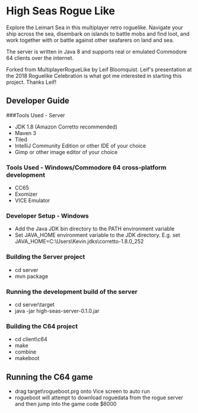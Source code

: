 # High Seas Rogue Like

Explore the Leimart Sea in this multiplayer retro roguelike. Navigate your ship across the sea,
disembark on islands to battle mobs and find loot, and work together with or battle against other 
seafarers on land and sea.

The server is written in Java 8 and supports real or emulated Commodore 64 clients over the internet.
 
Forked from MultiplayerRogueLike by Leif Bloomquist. Leif's presentation at the 2018 Roguelike Celebration
is what got me interested in starting this project. Thanks Leif!

## Developer Guide

###Tools Used - Server
- JDK 1.8 (Amazon Corretto recommended)
- Maven 3
- Tiled
- IntelliJ Community Edition or other IDE of your choice
- Gimp or other image editor of your choice

### Tools Used - Windows/Commodore 64 cross-platform development
- CC65
- Exomizer
- VICE Emulator

### Developer Setup - Windows
- Add the Java JDK bin directory to the PATH environment variable
- Set JAVA_HOME environment variable to the JDK directory. E.g. set JAVA_HOME=C:\Users\Kevin\.jdks\corretto-1.8.0_252

### Building the Server project
- cd server
- mvn package

### Running the development build of the server
- cd server\target
- java -jar high-seas-server-0.1.0.jar

### Building the C64 project
- cd client\c64
- make
- combine
- makeboot

## Running the C64 game
- drag target\rogueboot.prg onto Vice screen to auto run
- rogueboot will attempt to download roguedata from the rogue server and then jump into the game code $6000





